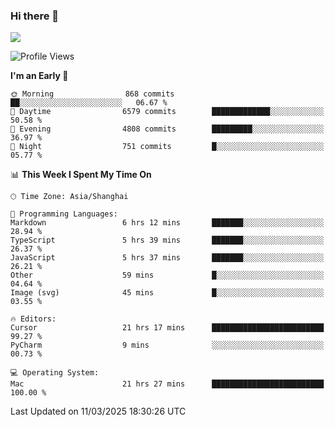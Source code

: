 ### Hi there 👋

<!--
**JJAYCHEN1e/jjaychen1e** is a ✨ _special_ ✨ repository because its `README.md` (this file) appears on your GitHub profile.

Here are some ideas to get you started:

- 🔭 I’m currently working on ...
- 🌱 I’m currently learning ...
- 👯 I’m looking to collaborate on ...
- 🤔 I’m looking for help with ...
- 💬 Ask me about ...
- 📫 How to reach me: ...
- 😄 Pronouns: ...
- ⚡ Fun fact: ...
-->

[![](https://github-readme-stats.vercel.app/api?username=jjaychen1e&show_icons=true)](https://github.com/jjaychen1e/github-readme-stats?count_private=true)

<!--START_SECTION:waka-->
![Profile Views](http://img.shields.io/badge/Profile%20Views-0-blue)

**I'm an Early 🐤** 

```text
🌞 Morning                868 commits         ██░░░░░░░░░░░░░░░░░░░░░░░   06.67 % 
🌆 Daytime                6579 commits        █████████████░░░░░░░░░░░░   50.58 % 
🌃 Evening                4808 commits        █████████░░░░░░░░░░░░░░░░   36.97 % 
🌙 Night                  751 commits         █░░░░░░░░░░░░░░░░░░░░░░░░   05.77 % 
```


📊 **This Week I Spent My Time On** 

```text
🕑︎ Time Zone: Asia/Shanghai

💬 Programming Languages: 
Markdown                 6 hrs 12 mins       ███████░░░░░░░░░░░░░░░░░░   28.94 % 
TypeScript               5 hrs 39 mins       ███████░░░░░░░░░░░░░░░░░░   26.37 % 
JavaScript               5 hrs 37 mins       ███████░░░░░░░░░░░░░░░░░░   26.21 % 
Other                    59 mins             █░░░░░░░░░░░░░░░░░░░░░░░░   04.64 % 
Image (svg)              45 mins             █░░░░░░░░░░░░░░░░░░░░░░░░   03.55 % 

🔥 Editors: 
Cursor                   21 hrs 17 mins      █████████████████████████   99.27 % 
PyCharm                  9 mins              ░░░░░░░░░░░░░░░░░░░░░░░░░   00.73 % 

💻 Operating System: 
Mac                      21 hrs 27 mins      █████████████████████████   100.00 % 
```


 Last Updated on 11/03/2025 18:30:26 UTC
<!--END_SECTION:waka-->
